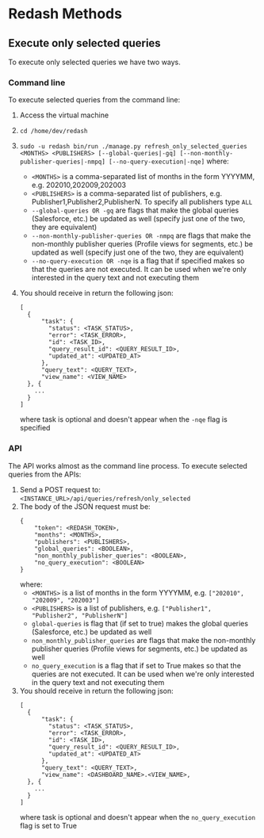 # Redash Methods

## Execute only selected queries

To execute only selected queries we have two ways.

### Command line

To execute selected queries from the command line:

1. Access the virtual machine
2. ```cd /home/dev/redash```
3. ```sudo -u redash bin/run ./manage.py refresh_only_selected_queries <MONTHS> <PUBLISHERS> [--global-queries|-gq] [--non-monthly-publisher-queries|-nmpq] [--no-query-execution|-nqe]``` where:
    * ```<MONTHS>``` is a comma-separated list of months in the form YYYYMM, e.g. 202010,202009,202003
    * ```<PUBLISHERS>``` is a comma-separated list of publishers, e.g. Publisher1,Publisher2,PublisherN. To specify all publishers type ```ALL```
    * ```--global-queries OR -gq``` are flags that make the global queries (Salesforce, etc.) be updated as well (specify just one of the two, they are equivalent)
    * ```--non-monthly-publisher-queries OR -nmpq``` are flags that make the non-monthly publisher queries (Profile views for segments, etc.) be updated as well (specify just one of the two, they are equivalent)
    * ```--no-query-execution OR -nqe``` is a flag that if specified makes so that the queries are not executed. It can be used when we're only interested in the query text and not executing them
4. You should receive in return the following json:

    ```
    [
      {
          "task": {
            "status": <TASK_STATUS>,
            "error": <TASK_ERROR>,
            "id": <TASK_ID>,
            "query_result_id": <QUERY_RESULT_ID>,
            "updated_at": <UPDATED_AT>
          },
          "query_text": <QUERY_TEXT>,
          "view_name": <VIEW_NAME>
      }, {
        ...
      }
    ]
    ```
    where task is optional and doesn't appear when the ```-nqe``` flag is specified

### API

The API works almost as the command line process. To execute selected queries from the APIs:

1. Send a POST request to: ```<INSTANCE_URL>/api/queries/refresh/only_selected```
2. The body of the JSON request must be:
    ```
    {
        "token": <REDASH_TOKEN>,
        "months": <MONTHS>,
        "publishers": <PUBLISHERS>,
        "global_queries": <BOOLEAN>,
        "non_monthly_publisher_queries": <BOOLEAN>,
        "no_query_execution": <BOOLEAN>
    }
    ```
    where:
    * ```<MONTHS>``` is a list of months in the form YYYYMM, e.g. ```["202010", "202009", "202003"]```
    * ```<PUBLISHERS>``` is a list of publishers, e.g. ```["Publisher1", "Publisher2", "PublisherN"]```
    * ```global-queries``` is flag that (if set to true) makes the global queries (Salesforce, etc.) be updated as well
    * ```non_monthly_publisher_queries``` are flags that make the non-monthly publisher queries (Profile views for segments, etc.) be updated as well
    * ```no_query_execution``` is a flag that if set to True makes so that the queries are not executed. It can be used when we're only interested in the query text and not executing them
3. You should receive in return the following json:
    ```
    [
      {
          "task": {
            "status": <TASK_STATUS>,
            "error": <TASK_ERROR>,
            "id": <TASK_ID>,
            "query_result_id": <QUERY_RESULT_ID>,
            "updated_at": <UPDATED_AT>
          },
          "query_text": <QUERY_TEXT>,
          "view_name": <DASHBOARD_NAME>.<VIEW_NAME>,
      }, {
        ...
      }
    ]
    ```
    where task is optional and doesn't appear when the ```no_query_execution``` flag is set to True
